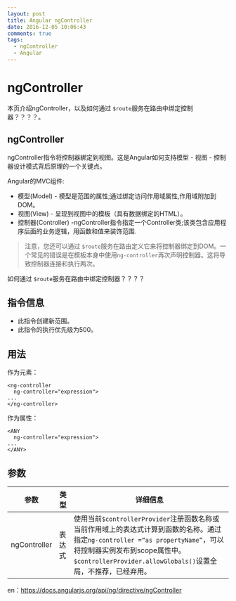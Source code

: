 ```yaml
---
layout: post
title: Angular ngController
date: 2016-12-05 10:06:43
comments: true
tags:
  - ngController
  - Angular
---
```

# ngController

本页介绍ngController，以及如何通过 `$route`服务在路由中绑定控制器？？？？。


<!-- more -->

## ngController
ngController指令将控制器綁定到视图。这是Angular如何支持模型 - 视图 - 控制器设计模式背后原理的一个关键点。

Angular的MVC组件:
* 模型(Model) - 模型是范围的属性;通过绑定访问作用域属性,作用域附加到DOM。
* 视图(View) - 呈现到视图中的模板（具有数据绑定的HTML）。
* 控制器(Controller) -ngController指令指定一个Controller类;该类包含应用程序后面的业务逻辑，用函数和值来装饰范围.

> 注意，您还可以通过 `$route`服务在路由定义它来将控制器绑定到DOM。一个常见的错误是在模板本身中使用`ng-controller`再次声明控制器。这将导致控制器连接和执行两次。

如何通过 `$route`服务在路由中绑定控制器？？？？

## 指令信息
* 此指令创建新范围。
* 此指令的执行优先级为500。

## 用法
作为元素：
```
<ng-controller
  ng-controller="expression">
...
</ng-controller>
```
作为属性：
```
<ANY
  ng-controller="expression">
...
</ANY>
```
## 参数
参数|类型|详细信息
-----|------|-------
ngController|表达式|使用当前`$controllerProvider`注册函数名称或当前作用域上的表达式计算到函数的名称。通过指定`ng-controller =“as propertyName”`，可以将控制器实例发布到scope属性中。`$controllerProvider.allowGlobals()`设置全局，不推荐，已经弃用。



en：https://docs.angularjs.org/api/ng/directive/ngController
